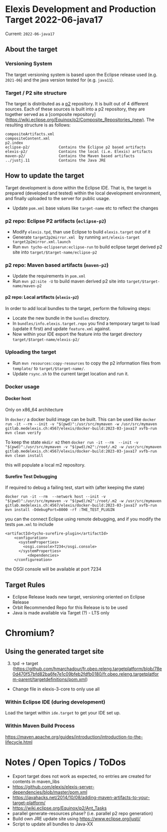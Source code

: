 # Elexis Development and Production Target 2022-06-java17

Current: `2022-06-java17` 

## About the target

### Versioning System

The target versioning system is based upon the Eclipse release used (e.g. `2021-06`) and the java version tested for (e.g. `java11`).

### Target / P2 site structure

The target is distributed as a [p2](https://www.eclipse.org/equinox/p2/) repository. It is built out of 4 different sources.  Each of these sources is built into a p2 repository, they are together served as a [composite repository](https://wiki.eclipse.org/Equinox/p2/Composite_Repositories_(new). The resulting structure is as follows:


	compositeArtifacts.xml	
	compositeContent.xml
	p2.index					
	eclipse-p2/				Contains the Eclipse p2 based artifacts
	elexis-p2/				Contains the local (i.e. Elexis) artifacts
	maven-p2/				Contains the Maven based artifacts
	../justj.11				Contains the Java JRE

## How to update the target

Target development is done within the Eclipse IDE. That is, the target is prepared (developed and tested) within
the local development environment, and finally uploaded to the server for public usage.

* Update `pom.xml` base values like `target-name` etc to reflect the changes

### p2 repo: Eclipse P2 artifacts (`eclipse-p2`)

* Modify `elexis.tpd`, than use Eclipse to build `elexis.target` out of it
* Generate `target2p2mirror.xml ` by running `ant/elexis-target target2p2mirror.xml.launch`
* Run `mvn tycho-eclipserun:eclipse-run` to build eclipse target derived p2 site into `target/$target-name/eclipse-p2` 

### p2 repo: Maven based artifacts (`maven-p2`)

* Update the requirements in `pom.xml`
* Run `mvn p2:site -U` to build maven derived p2 site into `target/$target-name/maven-p2`

#### p2 repo: Local artifacts (`elexis-p2`)

In order to add local bundles to the target, perform the following steps:

* Locate the new bundle in the `bundles` directory.
* In `bundles/info.elexis.target.repo` you find a temporary target to load (update it first) and update `feature.xml` against. 
* Now within your IDE export the feature into the target directory `target/$target-name/elexis-p2/`

### Uploading the target 

* Run `mvn resources:copy-resources` to copy the p2 information files from `template/` to `target/$target-name/`.
* Update `rsync.sh` to the current target location and run it.

### Docker usage

#### Docker host

Only on x86_64 architecture

In `docker/` a docker build image can be built. This can be used like `docker run -it --rm --init -v "$(pwd)":/usr/src/mymaven -w /usr/src/mymaven gitlab.medelexis.ch:4567/elexis/docker-build:2023-03-java17 xvfb-run mvn clean verify` 

To keep the state `mkdir m2` then
`docker run -it --rm  --init -v "$(pwd)":/usr/src/mymaven -v "$(pwd)/m2":/root/.m2 -w /usr/src/mymaven gitlab.medelexis.ch:4567/elexis/docker-build:2023-03-java17 xvfb-run mvn clean install`

this will populate a local m2 repository. 

#### Surefire Test Debugging

If required to debug a failing test, start with (after keeping the state)

`docker run -it --rm  --network host --init -v "$(pwd)":/usr/src/mymaven -v "$(pwd)/m2":/root/.m2 -w /usr/src/mymaven gitlab.medelexis.ch:4567/elexis/docker-build:2023-03-java17 xvfb-run mvn install -DdebugPort=8000 -rf :THE_TEST_PLUGIN`

you can the connect Eclipse using remote debugging, and if you modify the tests `pom.xml` to include

```
<artifactId>tycho-surefire-plugin</artifactId>
	<configuration>
	  <systemProperties>
		<osgi.console>7234</osgi.console>
	  </systemProperties>
          <dependencies>
    </configureation>
```

the OSGI console will be available at port 7234

## Target Rules

* Eclipse Release leads new target, versioning oriented on Eclipse Release
* Orbit Recommended Repo for this Release is to be used
* Java is made available via Target (?) - LTS only
# Chromium?


## Using the generated target site

3. tpd -> target (https://github.com/hmarchadour/fr.obeo.releng.targetplatform/blob/78e0d470f57bfd82ba6fe7e1c09bfeb2fdfb0180/fr.obeo.releng.targetplatform-parent/targetdefinitions/pom.xml)
* Change file in elexis-3-core to only use all 

### Within Eclipse IDE (during development)

Load the target within `ide.target` to get your IDE set up. 


### Within Maven Build Process

https://maven.apache.org/guides/introduction/introduction-to-the-lifecycle.html




# Notes / Open Topics / ToDos

* Export target does not work as expected, no entries are created for contents in maven_libs
* https://github.com/elexis/elexis-server-dependencies/blob/master/pom.xml
* https://javahacks.net/2014/10/08/adding-maven-artifacts-to-your-target-platform/
* https://wiki.eclipse.org/Equinox/p2/Ant_Tasks
* parallel generate-resources phase? (i.e. parallel p2 repo generation)
* Build own JRE update site using https://www.eclipse.org/justj/
* Script to update all bundles to Java-XX